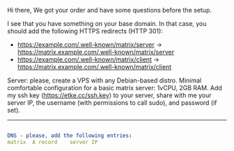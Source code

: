 Hi there,
We got your order and have some questions before the setup.

I see that you have something on your base domain. In that case, you should add the following HTTPS redirects (HTTP 301):
* https://example.com/.well-known/matrix/server -> https://matrix.example.com/.well-known/matrix/server
* https://example.com/.well-known/matrix/client -> https://matrix.example.com/.well-known/matrix/client

Server: please, create a VPS with any Debian-based distro. Minimal comfortable configuration for a basic matrix server: 1vCPU, 2GB RAM.
Add my ssh key (https://etke.cc/ssh.key) to your server, share with me your server IP, the username (with permissions to call sudo), and password (if set).


___

```yaml

DNS - please, add the following entries:
matrix	A record	server IP
```

